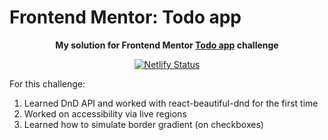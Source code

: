 # Frontend Mentor: Todo app

<p align="center"><strong align="center">My solution for Frontend Mentor <a href="https://www.frontendmentor.io/challenges/todo-app-Su1_KokOW">Todo app</a> challenge</strong></p>

<p align="center">
  <a href="https://app.netlify.com/sites/p1t1ch-fm-todo-app/deploys">
    <img
      src="https://api.netlify.com/api/v1/badges/35ae4493-ee08-48a2-8c83-f1e12d3ee8e9/deploy-status"
      alt="Netlify Status"
    />
  </a>
</p>

For this challenge:

1. Learned DnD API and worked with react-beautiful-dnd for the first time
1. Worked on accessibility via live regions
1. Learned how to simulate border gradient (on checkboxes)
